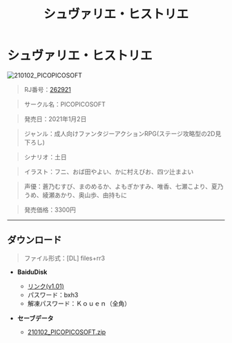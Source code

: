 ﻿---
layout: mypost
title: シュヴァリエ・ヒストリエ
categories: [PICOPICOSOFT]
---

# シュヴァリエ・ヒストリエ

![210102_PICOPICOSOFT](210102_PICOPICOSOFT.webp)

> RJ番号：<a href="https://www.dlsite.com/maniax/RJ262921/" target="_blank">262921</a>

> サークル名：PICOPICOSOFT

> 発売日：2021年1月2日

> ジャンル：成人向けファンタジーアクションRPG(ステージ攻略型の2D見下ろし)

> シナリオ：土日

> イラスト：フニ、おば田やよい、かに村えびお、四ツ辻まよい

> 声優：蒼乃むすび、まのめるか、よもぎかすみ、唯香、七瀬こより、夏乃うめ、綾瀬あかり、奥山歩、由持もに

> 発売価格：3300円

---
## ダウンロード
> ファイル形式：[DL] files+rr3

  - **BaiduDisk**

    - [リンク(v1.01)](https://pan.baidu.com/s/1mx1Y4QTHnUI53m6UsQFLjw)
    - パスワード：bxh3
    - 解凍パスワード：Ｋｏｕｅｎ（全角）
  - **セーブデータ**

    - [210102_PICOPICOSOFT.zip](210102_PICOPICOSOFT.zip)
